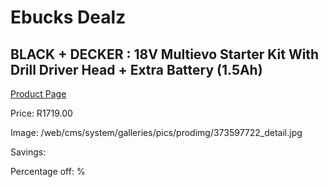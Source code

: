 
# Ebucks Dealz
## BLACK + DECKER : 18V Multievo Starter Kit With Drill Driver Head + Extra Battery (1.5Ah)
[Product Page](https://www.ebucks.com/web/shop/productSelected.do?prodId=373597722&catId=717324798)

Price: R1719.00

Image: /web/cms/system/galleries/pics/prodimg/373597722_detail.jpg

Savings: 

Percentage off: %
	